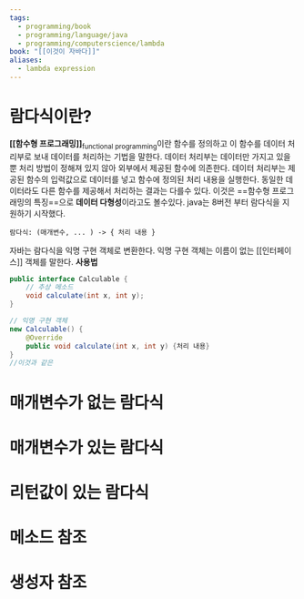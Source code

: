 ```yaml
---
tags:
  - programming/book
  - programming/language/java
  - programming/computerscience/lambda
book: "[[이것이 자바다]]"
aliases:
  - lambda expression
---
```

# 람다식이란?
**[[함수형 프로그래밍]]**<sub>functional programming</sub>이란 함수를 정의하고 이 함수를 데이터 처리부로 보내 데이터를 처리하는 기법을 말한다. 데이터 처리부는 데이터만 가지고 있을 뿐 처리 방법이 정해져 있지 않아 외부에서 제공된 함수에 의존한다.
데이터 처리부는 제공된 함수의 입력값으로 데이터를 넣고 함수에 정의된 처리 내용을 실행한다. 동일한 데이터라도 다른 함수를 제공해서 처리하는 결과는 다를수 있다. 이것은 ==함수형 프로그래밍의 특징==으로 **데이터 다형성**이라고도 볼수있다.
java는 8버전 부터 람다식을 지원하기 시작했다.
```
람다식: (매개변수, ... ) -> { 처리 내용 }
```
자바는 람다식을 익명 구현 객체로 변환한다. 익명 구현 객체는 이름이 없는 [[인터페이스]] 객체를 말한다.
**사용법**
```java
public interface Calculable {
	// 추상 메소드
	void calculate(int x, int y);
}

// 익명 구현 객체
new Calculable() {
	@Override
	public void calculate(int x, int y) {처리 내용}
}
//이것과 같은
```
# 매개변수가 없는 람다식
# 매개변수가 있는 람다식
# 리턴값이 있는 람다식
# 메소드 참조
# 생성자 참조